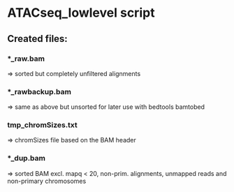 # ATACseq_lowlevel script

## Created files:
### *_raw.bam                      
=> sorted but completely unfiltered alignments
### *_rawbackup.bam
=> same as above but unsorted for later use with bedtools bamtobed
### tmp_chromSizes.txt
=> chromSizes file based on the BAM header
### *_dup.bam
=> sorted BAM excl. mapq < 20, non-prim. alignments, unmapped reads and non-primary chromosomes
